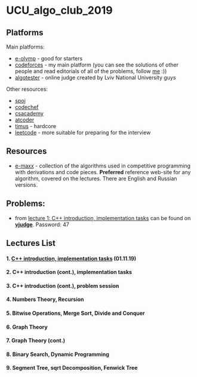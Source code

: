 # UCU_algo_club_2019

## Platforms

Main platforms:

* [e-olymp](https://www.e-olymp.com/en/) - good for starters
* [codeforces](http://codeforces.com/) - my main platform (you can see the solutions of other people and read editorials of all of the problems, follow [me](http://codeforces.com/profile/yura_antonych) :))
* [algotester](https://algotester.com/uk) - online judge created by Lviv National University guys

Other resources:
* [spoj](https://www.spoj.com/)
* [codechef](https://www.codechef.com/)
* [csacademy](https://csacademy.com/)
* [atcoder](https://atcoder.jp/)
* [timus](http://acm.timus.ru/) - hardcore
* [leetcode](https://leetcode.com/) - more suitable for preparing for the interview

## Resources
* [e-maxx](https://e-maxx.ru/) - collection of the algorithms used in competitive programming with derivations and code pieces. **Preferred** reference web-site for any algorithm, covered on the lectures. There are English and Russian versions.

## Problems:
* from [lecture 1: C++ introduction, implementation tasks](Lecture1/README.md) can be found on **[vjudge](https://vjudge.net/contest/339635)**. Password: 47

## Lectures List
#### 1. [C++ introduction, implementation tasks](Lecture1/README.md) (01.11.19)
#### 2. C++ introduction (cont.), implementation tasks
#### 3. C++ introduction (cont.), problem session
#### 4. Numbers Theory, Recursion
#### 5. Bitwise Operations, Merge Sort, Divide and Conquer
#### 6. Graph Theory
#### 7. Graph Theory (cont.)
#### 8. Binary Search, Dynamic Programming
#### 9. Segment Tree, sqrt Decomposition, Fenwick Tree
